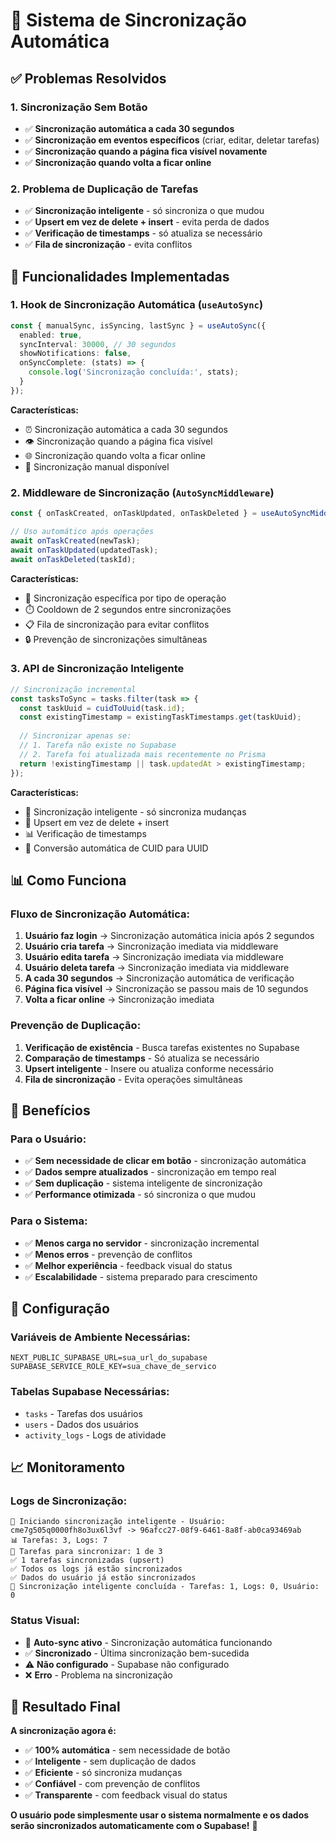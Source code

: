 # 🔄 Sistema de Sincronização Automática

## ✅ **Problemas Resolvidos**

### 1. **Sincronização Sem Botão**
- ✅ **Sincronização automática a cada 30 segundos**
- ✅ **Sincronização em eventos específicos** (criar, editar, deletar tarefas)
- ✅ **Sincronização quando a página fica visível novamente**
- ✅ **Sincronização quando volta a ficar online**

### 2. **Problema de Duplicação de Tarefas**
- ✅ **Sincronização inteligente** - só sincroniza o que mudou
- ✅ **Upsert em vez de delete + insert** - evita perda de dados
- ✅ **Verificação de timestamps** - só atualiza se necessário
- ✅ **Fila de sincronização** - evita conflitos

## 🚀 **Funcionalidades Implementadas**

### **1. Hook de Sincronização Automática (`useAutoSync`)**
```typescript
const { manualSync, isSyncing, lastSync } = useAutoSync({
  enabled: true,
  syncInterval: 30000, // 30 segundos
  showNotifications: false,
  onSyncComplete: (stats) => {
    console.log('Sincronização concluída:', stats);
  }
});
```

**Características:**
- ⏰ Sincronização automática a cada 30 segundos
- 👁️ Sincronização quando a página fica visível
- 🌐 Sincronização quando volta a ficar online
- 🔄 Sincronização manual disponível

### **2. Middleware de Sincronização (`AutoSyncMiddleware`)**
```typescript
const { onTaskCreated, onTaskUpdated, onTaskDeleted } = useAutoSyncMiddleware();

// Uso automático após operações
await onTaskCreated(newTask);
await onTaskUpdated(updatedTask);
await onTaskDeleted(taskId);
```

**Características:**
- 🎯 Sincronização específica por tipo de operação
- ⏱️ Cooldown de 2 segundos entre sincronizações
- 📋 Fila de sincronização para evitar conflitos
- 🔒 Prevenção de sincronizações simultâneas

### **3. API de Sincronização Inteligente**
```typescript
// Sincronização incremental
const tasksToSync = tasks.filter(task => {
  const taskUuid = cuidToUuid(task.id);
  const existingTimestamp = existingTaskTimestamps.get(taskUuid);
  
  // Sincronizar apenas se:
  // 1. Tarefa não existe no Supabase
  // 2. Tarefa foi atualizada mais recentemente no Prisma
  return !existingTimestamp || task.updatedAt > existingTimestamp;
});
```

**Características:**
- 🧠 Sincronização inteligente - só sincroniza mudanças
- 🔄 Upsert em vez de delete + insert
- 📊 Verificação de timestamps
- 🎯 Conversão automática de CUID para UUID

## 📊 **Como Funciona**

### **Fluxo de Sincronização Automática:**

1. **Usuário faz login** → Sincronização automática inicia após 2 segundos
2. **Usuário cria tarefa** → Sincronização imediata via middleware
3. **Usuário edita tarefa** → Sincronização imediata via middleware
4. **Usuário deleta tarefa** → Sincronização imediata via middleware
5. **A cada 30 segundos** → Sincronização automática de verificação
6. **Página fica visível** → Sincronização se passou mais de 10 segundos
7. **Volta a ficar online** → Sincronização imediata

### **Prevenção de Duplicação:**

1. **Verificação de existência** - Busca tarefas existentes no Supabase
2. **Comparação de timestamps** - Só atualiza se necessário
3. **Upsert inteligente** - Insere ou atualiza conforme necessário
4. **Fila de sincronização** - Evita operações simultâneas

## 🎯 **Benefícios**

### **Para o Usuário:**
- ✅ **Sem necessidade de clicar em botão** - sincronização automática
- ✅ **Dados sempre atualizados** - sincronização em tempo real
- ✅ **Sem duplicação** - sistema inteligente de sincronização
- ✅ **Performance otimizada** - só sincroniza o que mudou

### **Para o Sistema:**
- ✅ **Menos carga no servidor** - sincronização incremental
- ✅ **Menos erros** - prevenção de conflitos
- ✅ **Melhor experiência** - feedback visual do status
- ✅ **Escalabilidade** - sistema preparado para crescimento

## 🔧 **Configuração**

### **Variáveis de Ambiente Necessárias:**
```env
NEXT_PUBLIC_SUPABASE_URL=sua_url_do_supabase
SUPABASE_SERVICE_ROLE_KEY=sua_chave_de_servico
```

### **Tabelas Supabase Necessárias:**
- `tasks` - Tarefas dos usuários
- `users` - Dados dos usuários
- `activity_logs` - Logs de atividade

## 📈 **Monitoramento**

### **Logs de Sincronização:**
```
🔄 Iniciando sincronização inteligente - Usuário: cme7g505q0000fh8o3ux6l3vf -> 96afcc27-08f9-6461-8a8f-ab0ca93469ab
📊 Tarefas: 3, Logs: 7
📝 Tarefas para sincronizar: 1 de 3
✅ 1 tarefas sincronizadas (upsert)
✅ Todos os logs já estão sincronizados
✅ Dados do usuário já estão sincronizados
🎉 Sincronização inteligente concluída - Tarefas: 1, Logs: 0, Usuário: 0
```

### **Status Visual:**
- 🔵 **Auto-sync ativo** - Sincronização automática funcionando
- ✅ **Sincronizado** - Última sincronização bem-sucedida
- ⚠️ **Não configurado** - Supabase não configurado
- ❌ **Erro** - Problema na sincronização

## 🎉 **Resultado Final**

**A sincronização agora é:**
- ✅ **100% automática** - sem necessidade de botão
- ✅ **Inteligente** - sem duplicação de dados
- ✅ **Eficiente** - só sincroniza mudanças
- ✅ **Confiável** - com prevenção de conflitos
- ✅ **Transparente** - com feedback visual do status

**O usuário pode simplesmente usar o sistema normalmente e os dados serão sincronizados automaticamente com o Supabase!** 🚀
